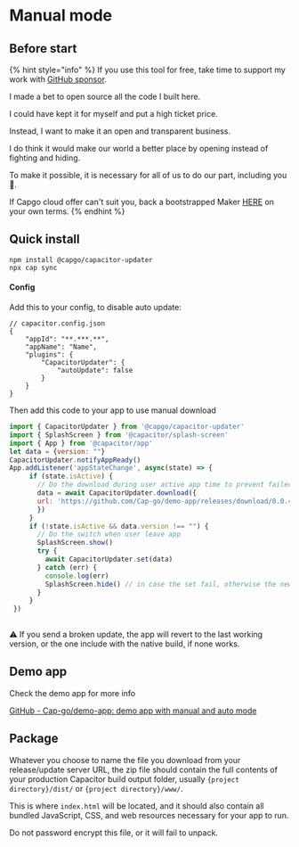 # Manual mode

## Before start

{% hint style="info" %}
If you use this tool for free, take time to support my work with [GitHub sponsor](https://github.com/sponsors/riderx).

I made a bet to open source all the code I built here.

I could have kept it for myself and put a high ticket price.

Instead, I want to make it an open and transparent business.

I do think it would make our world a better place by opening instead of fighting and hiding.

To make it possible, it is necessary for all of us to do our part, including you 🥹.

If Capgo cloud offer can't suit you, back a bootstrapped Maker [HERE](https://github.com/sponsors/riderx) on your own terms.
{% endhint %}

## Quick install

```
npm install @capgo/capacitor-updater
npx cap sync
```

#### Config

Add this to your config, to disable auto update:

```tsx
// capacitor.config.json
{
	"appId": "**.***.**",
	"appName": "Name",
	"plugins": {
		"CapacitorUpdater": {
			"autoUpdate": false
		}
	}
}
```

Then add this code to your app to use manual download

```jsx
import { CapacitorUpdater } from '@capgo/capacitor-updater'
import { SplashScreen } from '@capacitor/splash-screen'
import { App } from '@capacitor/app'
let data = {version: ""}
CapacitorUpdater.notifyAppReady()
App.addListener('appStateChange', async(state) => {
     if (state.isActive) {
       // Do the download during user active app time to prevent failed download
       data = await CapacitorUpdater.download({
       url: 'https://github.com/Cap-go/demo-app/releases/download/0.0.4/dist.zip',
       })
     }
     if (!state.isActive && data.version !== "") {
       // Do the switch when user leave app
       SplashScreen.show()
       try {
         await CapacitorUpdater.set(data)
       } catch (err) {
         console.log(err)
         SplashScreen.hide() // in case the set fail, otherwise the new app will have to hide it
       }
     }
 })
 
```

⚠️ If you send a broken update, the app will revert to the last working version, or the one include with the native build, if none works.

## Demo app&#x20;

Check the demo app for more info

[GitHub - Cap-go/demo-app: demo app with manual and auto mode](https://github.com/Cap-go/demo-app)

## Package

Whatever you choose to name the file you download from your release/update server URL, the zip file should contain the full contents of your production Capacitor build output folder, usually `{project directory}/dist/` or `{project directory}/www/`.

This is where `index.html` will be located, and it should also contain all bundled JavaScript, CSS, and web resources necessary for your app to run.

Do not password encrypt this file, or it will fail to unpack.
